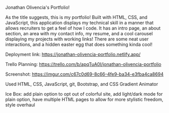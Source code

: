 Jonathan Olivencia's Portfolio!

As the title suggests, this is my portfolio! Built with HTML, CSS, and JavaScript, this application displays my technical skill in a manner that allows recruiters to get a feel of how I code. It has an intro page, an about section, an area with my contact info, my resume, and a cool carousel displaying my projects with working links! There are some neat user interactions, and a hidden easter egg that does something kinda cool!

Deployment link: https://jonathan-olivencia-portfolio.netlify.app/

Trello Planning: https://trello.com/b/apqTuA0I/jonathan-olivencia-portfolio

Screenshot: https://imgur.com/c67c0d69-8c66-4fe9-ba34-e3fba4ca8694

Used HTML, CSS, JavaScript, git, Bootstrap, and CSS Gradient Animator

Ice Box: add plain option to opt out of colorful site, add light/dark mode for plain option, have multiple HTML pages to allow for more stylistic freedom, style overhaul